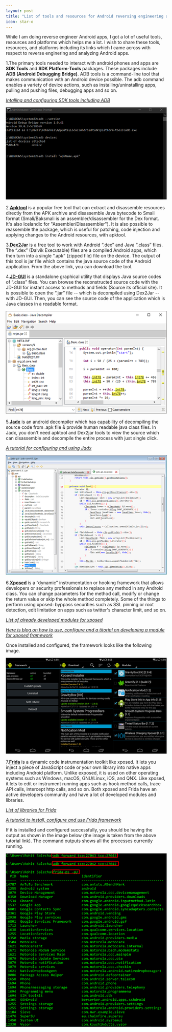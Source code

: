 ```yaml
---
layout: post
title: "List of tools and resources for Android reversing engineering and analysis"
icon: star-o
---
```


While I am doing reverse engineer Android apps, I got a lot of useful tools, resources and platforms which helps me a lot.
I wish to share these tools, resources, and platforms including its links which I came across with respect to reverse enginering and analyzing Android apps.

1.The primary tools needed to interact with android phones and apps are **SDK Tools** and **SDK Platform-Tools** packages. These packages include **ADB (Android Debugging Bridge)**.
ADB tools is a command-line tool that makes communication with an Android device possible. The adb command enables a variety of device actions, such as installing/uninstalling apps, pulling and pushing files, debugging apps and so on.

_[Intalling and configuring SDK tools including ADB](https://www.howtogeek.com/125769/how-to-install-and-use-abd-the-android-debug-bridge-utility/)_

![Adb command](/img/blog/adb.png)

2.**[Apktool](https://ibotpeaches.github.io/Apktool/)** is a popular free tool that can extract and disassemble resources directly from the APK archive and disassemble Java bytecode to Smali format (Smali/Baksmali is an assembler/disassembler for the Dex format. It's also Icelandic for "Assembler/Disassembler").
It is also possible to reassemble the package, which is useful for patching, code injection and applying changes to the Android resources, with apktool.

3.**[Dex2Jar](https://github.com/pxb1988/dex2jar)** is a free tool to work with Android “.dex” and Java “.class” files. The “.dex” (Dalvik Executable) files are a compiled Android apps, which then turn into a single “.apk” (zipped file) file on the device.
   The output of this tool is jar file which contains the java source code of the Android application. From the above link, you can download the tool.

4.**[JD-GUI](https://java-decompiler.github.io/)** is a standalone graphical utility that displays Java source codes of “.class” files. You can browse the reconstructed source code with the JD-GUI for instant access to methods and fields (Source its official site).
It is possible to open the “.jar” file -- which is decompiled using Dex2Jar -- with JD-GUI. Then, you can see the source code of the application which is Java classes in a readable format.

![JD-GUI](/img/blog/jd-gui.png)

5.**[Jadx]( https://github.com/skylot/jadx/releases)** is an android decompiler which has capability of decompiling the source code from .apk file & provide human readable java class files. 
In Jadx, you don't need apktool and Dex2jar tools to view the source which can disassemble and decompile the entire process with just single click.

_[A tutorial for configuring and using Jadx](http://nestedif.com/android-security/1-reverse-engineering-android-apk-using-jadx/)_

![jadx gui](/img/blog/jadx.png)

6.**[Xposed](https://repo.xposed.info/)** is a “dynamic” instrumentation or hooking framework that allows developers or security professionals to replace any method in any Android class.
You can change parameters for the method call, modify or change the return value or skip the whole method completely. Some of the things to perform using xposed: byppass securities such as SSL pinning or root detection,
edit limitation on apps such as twitter's character limit, and so on.

_[List of already developed modules for xposed](https://repo.xposed.info/module-overview)_

_[Here is blog on how to use, configure and a titorial on developing a module for xposed framework](https://binderfilter.github.io/xposed/)_

Once installed and configured, the framework looks like the following image.

![Xposed interface](/img/blog/xposed.png)

7.**[Frida](https://www.frida.re/docs/home/)** is a dynamic code instrumentation toolkit like xposed. It lets you inject a piece of JavaScript code or your own library into native apps including Android platform. Unlike exposed, it is used on other operating systems such as Windows, macOS, GNU/Linux, iOS, and QNX.
Like xposed, it lets to edit or instrument running apps such as hook method calls, trace API calls, intercept http calls, and so on. 
Both xposed and Frida have an active developers community and have a lot of developed modules and libraries. 

_[List of libraries for Frida](https://github.com/dweinstein/awesome-frida)_

_[A tutorial to install, configure and use Frida framework](https://www.notsosecure.com/pentesting-android-apps-using-frida/)_

If it is installed and configured successfully, you should be having the output as shown in the image below (the image is taken from the above tutorial link). The command outputs shows all the processes currently running.

![frida communicating with andoird phone from windows machine](/img/blog/frida.png)


   
